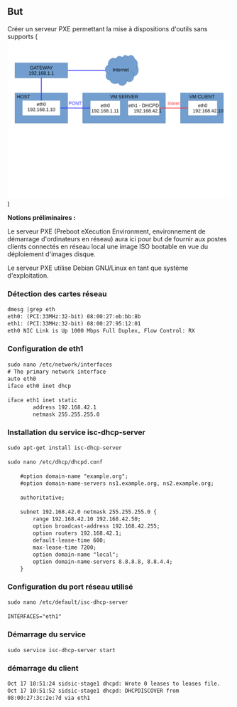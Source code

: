 ## But
Créer un serveur PXE permettant la mise à dispositions d'outils sans supports (![schema global](https://github.com/havresac/stage-debian-server/blob/master/img/schema.svg))

__Notions préliminaires :__

Le serveur PXE (Preboot eXecution Environment, environnement de démarrage d'ordinateurs en réseau) aura ici pour but de fournir aux postes clients connectés en réseau local une image ISO bootable en vue du déploiement d'images disque. 

Le serveur PXE utilise Debian GNU/Linux en tant que système d'exploitation.


### Détection des cartes réseau

```
dmesg |grep eth
eth0: (PCI:33MHz:32-bit) 08:00:27:eb:bb:8b
eth1: (PCI:33MHz:32-bit) 08:00:27:95:12:01
eth0 NIC Link is Up 1000 Mbps Full Duplex, Flow Control: RX
```
### Configuration de eth1
```
sudo nano /etc/network/interfaces
# The primary network interface
auto eth0
iface eth0 inet dhcp

iface eth1 inet static
        address 192.168.42.1
        netmask 255.255.255.0
```

### Installation du service isc-dhcp-server
```
sudo apt-get install isc-dhcp-server

sudo nano /etc/dhcp/dhcpd.conf

    #option domain-name "example.org";
    #option domain-name-servers ns1.example.org, ns2.example.org;

    authoritative;

    subnet 192.168.42.0 netmask 255.255.255.0 {
    	range 192.168.42.10 192.168.42.50;
    	option broadcast-address 192.168.42.255;
    	option routers 192.168.42.1;
    	default-lease-time 600;
    	max-lease-time 7200;
    	option domain-name "local";
    	option domain-name-servers 8.8.8.8, 8.8.4.4;
    }
```

### Configuration du port réseau utilisé
```
sudo nano /etc/default/isc-dhcp-server

INTERFACES="eth1"
```
### Démarrage du service
```
sudo service isc-dhcp-server start
```

### démarrage du client
```
Oct 17 10:51:24 sidsic-stage1 dhcpd: Wrote 0 leases to leases file.
Oct 17 10:51:52 sidsic-stage1 dhcpd: DHCPDISCOVER from 08:00:27:3c:2e:7d via eth1
```
